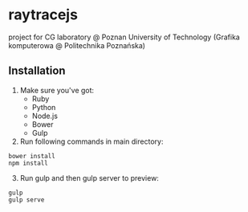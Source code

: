 # raytracejs
project for CG laboratory @ Poznan University of Technology (Grafika komputerowa @ Politechnika Poznańska)

## Installation

1. Make sure you've got:
    * Ruby
    * Python
    * Node.js
    * Bower
    * Gulp
2. Run following commands in main directory:
```
bower install
npm install
```
3. Run gulp and then gulp server to preview:
```
gulp
gulp serve
```